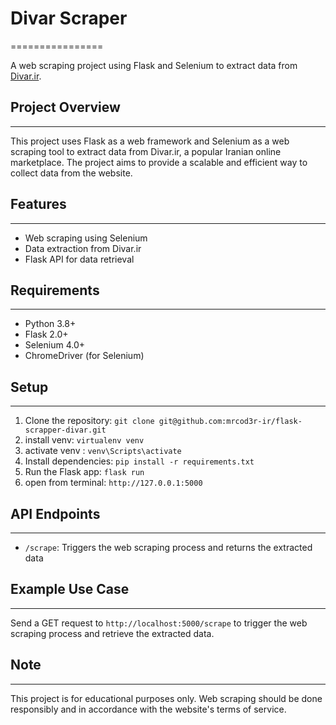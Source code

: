 # Divar Scraper

================

A web scraping project using Flask and Selenium to extract data from [Divar.ir](https://divar.ir).

## Project Overview

---

This project uses Flask as a web framework and Selenium as a web scraping tool to extract data from Divar.ir, a popular Iranian online marketplace. The project aims to provide a scalable and efficient way to collect data from the website.

## Features

---

- Web scraping using Selenium
- Data extraction from Divar.ir
- Flask API for data retrieval

## Requirements

---

- Python 3.8+
- Flask 2.0+
- Selenium 4.0+
- ChromeDriver (for Selenium)

## Setup

---

1. Clone the repository: `git clone git@github.com:mrcod3r-ir/flask-scrapper-divar.git`
2. install venv: `virtualenv venv`
3. activate venv : `venv\Scripts\activate`
4. Install dependencies: `pip install -r requirements.txt`
5. Run the Flask app: `flask run`
6. open from terminal: `http://127.0.0.1:5000`

## API Endpoints

---

- `/scrape`: Triggers the web scraping process and returns the extracted data

## Example Use Case

---

Send a GET request to `http://localhost:5000/scrape` to trigger the web scraping process and retrieve the extracted data.

## Note

---

This project is for educational purposes only. Web scraping should be done responsibly and in accordance with the website's terms of service.
